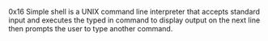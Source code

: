0x16 Simple shell is a UNIX command line interpreter that accepts standard input and executes the typed in command to display output on the next line then prompts the user to type another command.
